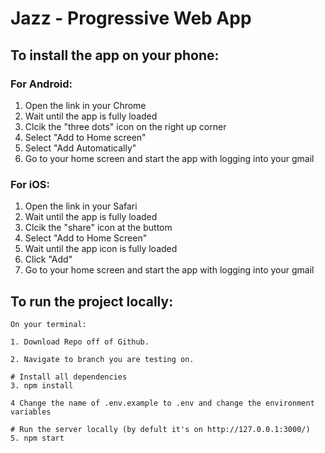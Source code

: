 # Jazz - Progressive Web App

## To install the app on your phone:
### For Android:
1. Open the link in your Chrome 
2. Wait until the app is fully loaded
3. Clcik the "three dots" icon on the right up corner 
4. Select "Add to Home screen"
5. Select "Add Automatically"
6. Go to your home screen and start the app with logging into your gmail

### For iOS:
1. Open the link in your Safari 
2. Wait until the app is fully loaded
3. Clcik the "share" icon at the buttom
4. Select "Add to Home Screen"
5. Wait until the app icon is fully loaded
5. Click "Add"
6. Go to your home screen and start the app with logging into your gmail

## To run the project locally:
```
On your terminal:

1. Download Repo off of Github.

2. Navigate to branch you are testing on.

# Install all dependencies
3. npm install

4 Change the name of .env.example to .env and change the environment variables 

# Run the server locally (by defult it's on http://127.0.0.1:3000/)
5. npm start
```